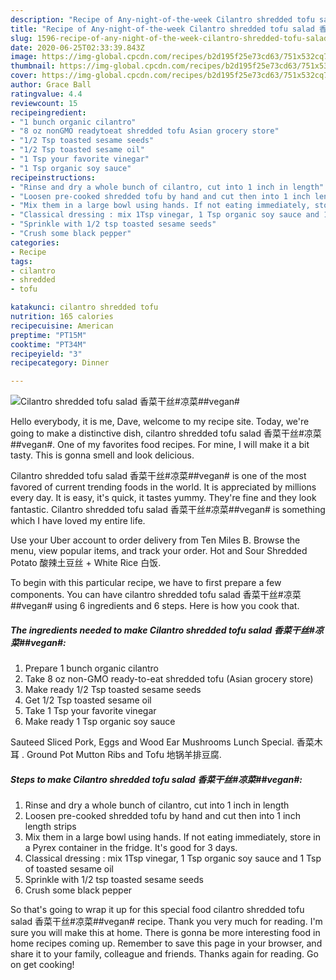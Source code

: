 ```yaml
---
description: "Recipe of Any-night-of-the-week Cilantro shredded tofu salad 香菜干丝#凉菜##vegan#"
title: "Recipe of Any-night-of-the-week Cilantro shredded tofu salad 香菜干丝#凉菜##vegan#"
slug: 1596-recipe-of-any-night-of-the-week-cilantro-shredded-tofu-salad-vegan
date: 2020-06-25T02:33:39.843Z
image: https://img-global.cpcdn.com/recipes/b2d195f25e73cd63/751x532cq70/cilantro-shredded-tofu-salad-香菜干丝凉菜vegan-recipe-main-photo.jpg
thumbnail: https://img-global.cpcdn.com/recipes/b2d195f25e73cd63/751x532cq70/cilantro-shredded-tofu-salad-香菜干丝凉菜vegan-recipe-main-photo.jpg
cover: https://img-global.cpcdn.com/recipes/b2d195f25e73cd63/751x532cq70/cilantro-shredded-tofu-salad-香菜干丝凉菜vegan-recipe-main-photo.jpg
author: Grace Ball
ratingvalue: 4.4
reviewcount: 15
recipeingredient:
- "1 bunch organic cilantro"
- "8 oz nonGMO readytoeat shredded tofu Asian grocery store"
- "1/2 Tsp toasted sesame seeds"
- "1/2 Tsp toasted sesame oil"
- "1 Tsp your favorite vinegar"
- "1 Tsp organic soy sauce"
recipeinstructions:
- "Rinse and dry a whole bunch of cilantro, cut into 1 inch in length"
- "Loosen pre-cooked shredded tofu by hand and cut then into 1 inch length strips"
- "Mix them in a large bowl using hands. If not eating immediately, store in a Pyrex container in the fridge. It&#39;s good for 3 days."
- "Classical dressing : mix 1Tsp vinegar, 1 Tsp organic soy sauce and 1 Tsp of toasted sesame oil"
- "Sprinkle with 1/2 tsp toasted sesame seeds"
- "Crush some black pepper"
categories:
- Recipe
tags:
- cilantro
- shredded
- tofu

katakunci: cilantro shredded tofu 
nutrition: 165 calories
recipecuisine: American
preptime: "PT15M"
cooktime: "PT34M"
recipeyield: "3"
recipecategory: Dinner

---
```



![Cilantro shredded tofu salad 香菜干丝#凉菜##vegan#](https://img-global.cpcdn.com/recipes/b2d195f25e73cd63/751x532cq70/cilantro-shredded-tofu-salad-香菜干丝凉菜vegan-recipe-main-photo.jpg)

Hello everybody, it is me, Dave, welcome to my recipe site. Today, we're going to make a distinctive dish, cilantro shredded tofu salad 香菜干丝#凉菜##vegan#. One of my favorites food recipes. For mine, I will make it a bit tasty. This is gonna smell and look delicious.

Cilantro shredded tofu salad 香菜干丝#凉菜##vegan# is one of the most favored of current trending foods in the world. It is appreciated by millions every day. It is easy, it's quick, it tastes yummy. They're fine and they look fantastic. Cilantro shredded tofu salad 香菜干丝#凉菜##vegan# is something which I have loved my entire life.

Use your Uber account to order delivery from Ten Miles B. Browse the menu, view popular items, and track your order. Hot and Sour Shredded Potato 酸辣土豆丝 + White Rice 白饭.


To begin with this particular recipe, we have to first prepare a few components. You can have cilantro shredded tofu salad 香菜干丝#凉菜##vegan# using 6 ingredients and 6 steps. Here is how you cook that.

<!--inarticleads1-->

##### The ingredients needed to make Cilantro shredded tofu salad 香菜干丝#凉菜##vegan#:

1. Prepare 1 bunch organic cilantro
1. Take 8 oz non-GMO ready-to-eat shredded tofu (Asian grocery store)
1. Make ready 1/2 Tsp toasted sesame seeds
1. Get 1/2 Tsp toasted sesame oil
1. Take 1 Tsp your favorite vinegar
1. Make ready 1 Tsp organic soy sauce


Sauteed Sliced Pork, Eggs and Wood Ear Mushrooms Lunch Special. 香菜木耳 . Ground Pot Mutton Ribs and Tofu 地锅羊排豆腐. 

<!--inarticleads2-->

##### Steps to make Cilantro shredded tofu salad 香菜干丝#凉菜##vegan#:

1. Rinse and dry a whole bunch of cilantro, cut into 1 inch in length
1. Loosen pre-cooked shredded tofu by hand and cut then into 1 inch length strips
1. Mix them in a large bowl using hands. If not eating immediately, store in a Pyrex container in the fridge. It&#39;s good for 3 days.
1. Classical dressing : mix 1Tsp vinegar, 1 Tsp organic soy sauce and 1 Tsp of toasted sesame oil
1. Sprinkle with 1/2 tsp toasted sesame seeds
1. Crush some black pepper




So that's going to wrap it up for this special food cilantro shredded tofu salad 香菜干丝#凉菜##vegan# recipe. Thank you very much for reading. I'm sure you will make this at home. There is gonna be more interesting food in home recipes coming up. Remember to save this page in your browser, and share it to your family, colleague and friends. Thanks again for reading. Go on get cooking!
